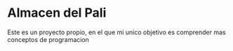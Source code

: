 # Almacen del Pali
 Este es un proyecto propio, en el que mi unico objetivo es comprender mas conceptos de programacion
